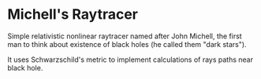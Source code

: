 **Michell's Raytracer**
=======================

Simple relativistic nonlinear raytracer named after John Michell,
the first man to think about existence of black holes (he called
them "dark stars").

It uses Schwarzschild's metric to implement calculations of rays
paths near black hole.